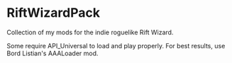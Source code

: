 # RiftWizardPack
Collection of my mods for the indie roguelike Rift Wizard.

Some require API_Universal to load and play properly. For best results, use Bord Listian's AAALoader mod.

